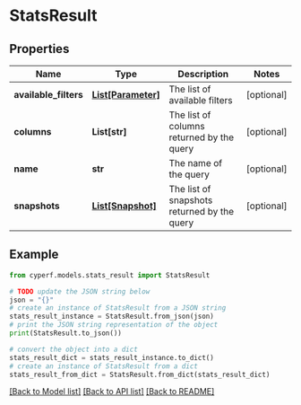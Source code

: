 # StatsResult


## Properties

Name | Type | Description | Notes
------------ | ------------- | ------------- | -------------
**available_filters** | [**List[Parameter]**](Parameter.md) | The list of available filters | [optional] 
**columns** | **List[str]** | The list of columns returned by the query | [optional] 
**name** | **str** | The name of the query | [optional] 
**snapshots** | [**List[Snapshot]**](Snapshot.md) | The list of snapshots returned by the query | [optional] 

## Example

```python
from cyperf.models.stats_result import StatsResult

# TODO update the JSON string below
json = "{}"
# create an instance of StatsResult from a JSON string
stats_result_instance = StatsResult.from_json(json)
# print the JSON string representation of the object
print(StatsResult.to_json())

# convert the object into a dict
stats_result_dict = stats_result_instance.to_dict()
# create an instance of StatsResult from a dict
stats_result_from_dict = StatsResult.from_dict(stats_result_dict)
```
[[Back to Model list]](../README.md#documentation-for-models) [[Back to API list]](../README.md#documentation-for-api-endpoints) [[Back to README]](../README.md)


